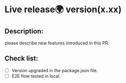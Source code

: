 # Live release🌍 version(x.xx)

## Description:

please describe new features introduced in this PR.

## Check list:
- [ ] Version upgraded in the package.json file.
- [ ] E2E flow tested in local.